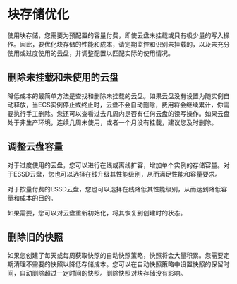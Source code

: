 # 块存储优化

使用块存储，您需要为预配置的容量付费，即使云盘未挂载或只有极少量的写入操作。因此，要优化块存储的性能和成本，请定期监控和识别未挂载的，以及未充分使用或过度使用的云盘，并调整配置以匹配实际的使用情况。

## 删除未挂载和未使用的云盘

降低成本的最简单方法是查找和删除未挂载的云盘。如果云盘没有设置为随实例自动释放，当ECS实例停止或终止时，云盘不会自动删除，费用将会继续累计，你需要执行手工删除。您还可以查看过去几周内是否有任何云盘的读写操作。如果云盘处于非生产环境，连续几周未使用，或者一个月没有挂载，建议您及时删除。

## 调整云盘容量

对于过度使用的云盘，您可以进行在线或离线扩容，增加单个实例的存储容量。对于ESSD云盘，您也可以选择在线升级其性能级别，从而满足性能和容量要求。

对于按量付费的ESSD云盘，您也可以选择在线降低其性能级别，从而达到降低容量和成本的目的。

如果需要，您可以对云盘重新初始化，将其恢复到创建时的状态。

## 删除旧的快照

如果您创建了每天或每周获取快照的自动快照策略，快照将会大量积累。您需要定期清理不需要的快照以降低存储成本。您可以在自动快照策略中设置快照的保留时间，自动删除超过一定时间的快照。删除快照对块存储没有影响。

